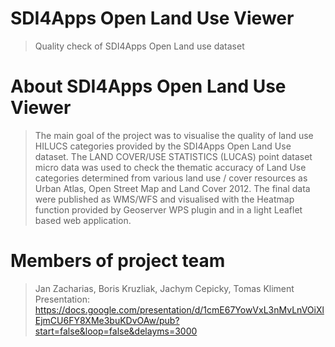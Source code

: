# SDI4Apps Open Land Use Viewer
> Quality check of SDI4Apps Open Land use dataset

# About SDI4Apps Open Land Use Viewer
> The main goal of the project was to visualise the quality of land use HILUCS categories provided by the SDI4Apps Open Land Use dataset. The LAND COVER/USE STATISTICS (LUCAS) point dataset micro data was used to check the thematic accuracy of Land Use categories determined from various land use / cover resources as Urban Atlas, Open Street Map and Land Cover 2012. The final data were published as WMS/WFS and visualised with the Heatmap function provided by Geoserver WPS plugin and in a light Leaflet based web application.
# Members of project team
> Jan Zacharias, Boris Kruzliak, Jachym Cepicky, Tomas Kliment
Presentation: 
https://docs.google.com/presentation/d/1cmE67YowVxL3nMvLnVOiXlEjmCU6FY8XMe3buKDvOAw/pub?start=false&loop=false&delayms=3000
